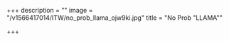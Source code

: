 +++
description = ""
image = "/v1566417014/ITW/no_prob_llama_ojw9ki.jpg"
title = "No Prob \"LLAMA\""

+++
